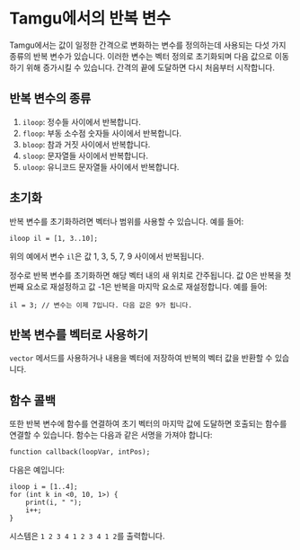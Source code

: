 # Tamgu에서의 반복 변수

Tamgu에서는 값이 일정한 간격으로 변화하는 변수를 정의하는데 사용되는 다섯 가지 종류의 반복 변수가 있습니다. 이러한 변수는 벡터 정의로 초기화되며 다음 값으로 이동하기 위해 증가시킬 수 있습니다. 간격의 끝에 도달하면 다시 처음부터 시작합니다.

## 반복 변수의 종류

1. `iloop`: 정수들 사이에서 반복합니다.
2. `floop`: 부동 소수점 숫자들 사이에서 반복합니다.
3. `bloop`: 참과 거짓 사이에서 반복합니다.
4. `sloop`: 문자열들 사이에서 반복합니다.
5. `uloop`: 유니코드 문자열들 사이에서 반복합니다.

## 초기화

반복 변수를 초기화하려면 벡터나 범위를 사용할 수 있습니다. 예를 들어:

```tamgu
iloop il = [1, 3..10];
```

위의 예에서 변수 `il`은 값 1, 3, 5, 7, 9 사이에서 반복됩니다.

정수로 반복 변수를 초기화하면 해당 벡터 내의 새 위치로 간주됩니다. 값 0은 반복을 첫 번째 요소로 재설정하고 값 -1은 반복을 마지막 요소로 재설정합니다. 예를 들어:

```tamgu
il = 3; // 변수는 이제 7입니다. 다음 값은 9가 됩니다.
```

## 반복 변수를 벡터로 사용하기

`vector` 메서드를 사용하거나 내용을 벡터에 저장하여 반복의 벡터 값을 반환할 수 있습니다.

## 함수 콜백

또한 반복 변수에 함수를 연결하여 초기 벡터의 마지막 값에 도달하면 호출되는 함수를 연결할 수 있습니다. 함수는 다음과 같은 서명을 가져야 합니다:

```tamgu
function callback(loopVar, intPos);
```

다음은 예입니다:

```tamgu
iloop i = [1..4];
for (int k in <0, 10, 1>) {
    print(i, " ");
    i++;
}
```

시스템은 `1 2 3 4 1 2 3 4 1 2`를 출력합니다.